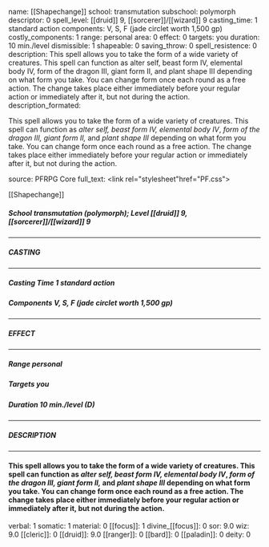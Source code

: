 name: [[Shapechange]]
school: transmutation
subschool: polymorph
descriptor: 0
spell_level: [[druid]] 9, [[sorcerer]]/[[wizard]] 9
casting_time: 1 standard action
components: V, S, F (jade circlet worth 1,500 gp)
costly_components: 1
range: personal
area: 0
effect: 0
targets: you
duration: 10 min./level
dismissible: 1
shapeable: 0
saving_throw: 0
spell_resistence: 0
description: This spell allows you to take the form of a wide variety of creatures. This spell can function as alter self, beast form IV, elemental body IV, form of the dragon III, giant form II, and plant shape III depending on what form you take. You can change form once each round as a free action. The change takes place either immediately before your regular action or immediately after it, but not during the action.
description_formated: <p>This spell allows you to take the form of a wide variety of creatures. This spell can function as <i>alter self, beast form IV, elemental body IV</i>, <i>form of the dragon III, giant form II,</i> and <i>plant shape III</i> depending on what form you take. You can change form once each round as a free action. The change takes place either immediately before your regular action or immediately after it, but not during the action.</p>
source: PFRPG Core
full_text: <link rel="stylesheet"href="PF.css"><div class="heading"><p class="alignleft">[[Shapechange]]</p><div style="clear: both;"></div></div><div><h5><b>School </b>transmutation (polymorph); <b>Level </b>[[druid]] 9, [[sorcerer]]/[[wizard]] 9</h5></div><hr/><div><h5><b>CASTING</b></h5></div><hr/><div><h5><b>Casting Time </b>1 standard action</h5><h5><b>Components </b>V, S, F (jade circlet worth 1,500 gp)</h5></div><hr/><div><h5><b>EFFECT</b></h5></div><hr/><div><h5><b>Range </b>personal</h5><h5><b>Targets </b>you</h5><h5><b>Duration </b>10 min./level (D)</h5></div><hr/><div><h5><b>DESCRIPTION</b></h5></div><hr/><div><h4><p>This spell allows you to take the form of a wide variety of creatures. This spell can function as <i>alter self, beast form IV, elemental body IV</i>, <i>form of the dragon III, giant form II,</i> and <i>plant shape III</i> depending on what form you take. You can change form once each round as a free action. The change takes place either immediately before your regular action or immediately after it, but not during the action.</p></h4></div>
verbal: 1
somatic: 1
material: 0
[[focus]]: 1
divine_[[focus]]: 0
sor: 9.0
wiz: 9.0
[[cleric]]: 0
[[druid]]: 9.0
[[ranger]]: 0
[[bard]]: 0
[[paladin]]: 0
deity: 0
